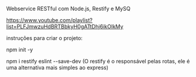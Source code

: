 Webservice RESTful com Node.js, Restify e MySQ

https://www.youtube.com/playlist?list=PLFJmwzuHdBRTBbkyH0gATtDhj6ikOIkMy


instruções para criar o projeto:

npm init -y

npm i restify eslint --save-dev (O restify é o responsável pelas rotas, ele é uma alternativa mais simples ao express)